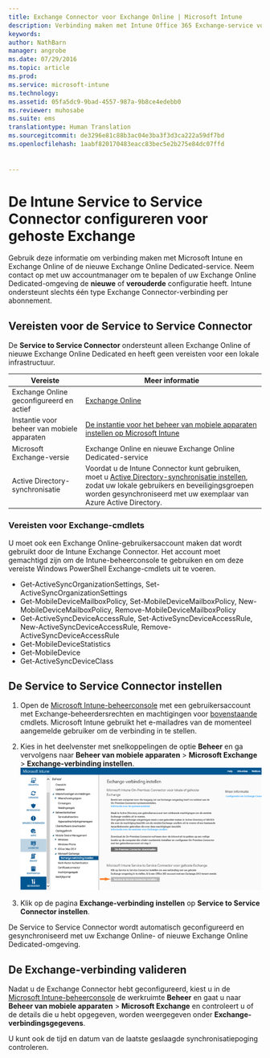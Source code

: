 ```yaml
---
title: Exchange Connector voor Exchange Online | Microsoft Intune
description: Verbinding maken met Intune Office 365 Exchange-service voor ondersteuning van Exchange ActiveSync MDM (beheer van mobiele apparaten).
keywords: 
author: NathBarn
manager: angrobe
ms.date: 07/29/2016
ms.topic: article
ms.prod: 
ms.service: microsoft-intune
ms.technology: 
ms.assetid: 05fa5dc9-9bad-4557-987a-9b8ce4edebb0
ms.reviewer: muhosabe
ms.suite: ems
translationtype: Human Translation
ms.sourcegitcommit: de3296e81c88b3ac04e3ba3f3d3ca222a59df7bd
ms.openlocfilehash: 1aabf820170483eacc83bec5e2b275e84dc07ffd


---
```


# De Intune Service to Service Connector configureren voor gehoste Exchange

Gebruik deze informatie om verbinding maken met Microsoft Intune en Exchange Online of de nieuwe Exchange Online Dedicated-service. Neem contact op met uw accountmanager om te bepalen of uw Exchange Online Dedicated-omgeving de **nieuwe** of **verouderde** configuratie heeft. Intune ondersteunt slechts één type Exchange Connector-verbinding per abonnement.

## Vereisten voor de Service to Service Connector
De **Service to Service Connector** ondersteunt alleen Exchange Online of nieuwe Exchange Online Dedicated en heeft geen vereisten voor een lokale infrastructuur.

|Vereiste|Meer informatie|
|---------------|--------------------|
|Exchange Online geconfigureerd en actief|[Exchange Online](https://technet.microsoft.com/library/jj200580.aspx) |
|Instantie voor beheer van mobiele apparaten| [De instantie voor het beheer van mobiele apparaten instellen op Microsoft Intune](get-ready-to-enroll-devices-in-microsoft-intune.md#set-mobile-device-management-authority)|
|Microsoft Exchange-versie|Exchange Online en nieuwe Exchange Online Dedicated-service|
|Active Directory-synchronisatie|Voordat u de Intune Connector kunt gebruiken, moet u [Active Directory-synchronisatie instellen](/intune/get-started/start-with-a-paid-subscription-to-microsoft-intune-step-3), zodat uw lokale gebruikers en beveiligingsgroepen worden gesynchroniseerd met uw exemplaar van Azure Active Directory.|

### Vereisten voor Exchange-cmdlets

U moet ook een Exchange Online-gebruikersaccount maken dat wordt gebruikt door de Intune Exchange Connector. Het account moet gemachtigd zijn om de Intune-beheerconsole te gebruiken en om deze vereiste Windows PowerShell Exchange-cmdlets uit te voeren.

 - Get-ActiveSyncOrganizationSettings, Set-ActiveSyncOrganizationSettings
 - Get-MobileDeviceMailboxPolicy, Set-MobileDeviceMailboxPolicy, New-MobileDeviceMailboxPolicy, Remove-MobileDeviceMailboxPolicy
 - Get-ActiveSyncDeviceAccessRule, Set-ActiveSyncDeviceAccessRule, New-ActiveSyncDeviceAccessRule, Remove-ActiveSyncDeviceAccessRule
 - Get-MobileDeviceStatistics
 - Get-MobileDevice
 - Get-ActiveSyncDeviceClass

## De Service to Service Connector instellen

1. Open de [Microsoft Intune-beheerconsole](http://manage.microsoft.com) met een gebruikersaccount met Exchange-beheerdersrechten en machtigingen voor [bovenstaande](#exchange-cmdlet-requirements) cmdlets. Microsoft Intune gebruikt het e-mailadres van de momenteel aangemelde gebruiker om de verbinding in te stellen.

2.  Kies in het deelvenster met snelkoppelingen de optie **Beheer** en ga vervolgens naar **Beheer van mobiele apparaten** > **Microsoft Exchange** > **Exchange-verbinding instellen**.
![De pagina Service to Service Connector instellen](../media/intunesa5cservicetoserviceconnector.png)

3.  Klik op de pagina **Exchange-verbinding instellen** op **Service to Service Connector instellen**.


De Service to Service Connector wordt automatisch geconfigureerd en gesynchroniseerd met uw Exchange Online- of nieuwe Exchange Online Dedicated-omgeving.

## De Exchange-verbinding valideren

Nadat u de Exchange Connector hebt geconfigureerd, kiest u in de [Microsoft Intune-beheerconsole](http://manage.microsoft.com) de werkruimte **Beheer** en gaat u naar **Beheer van mobiele apparaten**  > **Microsoft Exchange** en controleert u of de details die u hebt opgegeven, worden weergegeven onder **Exchange-verbindingsgegevens**.

U kunt ook de tijd en datum van de laatste geslaagde synchronisatiepoging controleren.



<!--HONumber=Jul16_HO5-->


